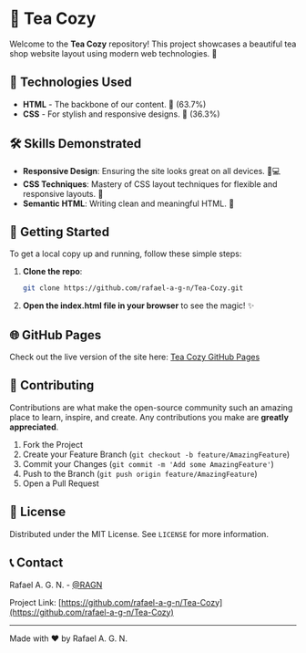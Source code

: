 # 🍵 Tea Cozy

Welcome to the **Tea Cozy** repository! This project showcases a beautiful tea shop website layout using modern web technologies. 🍃

## 🚀 Technologies Used

- **HTML** - The backbone of our content. 📄 (63.7%)
- **CSS** - For stylish and responsive designs. 🎨 (36.3%)

## 🛠 Skills Demonstrated

- **Responsive Design**: Ensuring the site looks great on all devices. 📱💻
- **CSS Techniques**: Mastery of CSS layout techniques for flexible and responsive layouts. 📐
- **Semantic HTML**: Writing clean and meaningful HTML. 📝

## 🎉 Getting Started

To get a local copy up and running, follow these simple steps:

1. **Clone the repo**:
    ```sh
    git clone https://github.com/rafael-a-g-n/Tea-Cozy.git
    ```
2. **Open the index.html file in your browser** to see the magic! ✨

## 🌐 GitHub Pages

Check out the live version of the site here: [Tea Cozy GitHub Pages](https://rafael-a-g-n.github.io/Tea-Cozy/)

## 🤝 Contributing

Contributions are what make the open-source community such an amazing place to learn, inspire, and create. Any contributions you make are **greatly appreciated**.

1. Fork the Project
2. Create your Feature Branch (`git checkout -b feature/AmazingFeature`)
3. Commit your Changes (`git commit -m 'Add some AmazingFeature'`)
4. Push to the Branch (`git push origin feature/AmazingFeature`)
5. Open a Pull Request

## 📝 License

Distributed under the MIT License. See `LICENSE` for more information.

## 📞 Contact

Rafael A. G. N. - [@RAGN](https://github.com/rafael-a-g-n)

Project Link: [https://github.com/rafael-a-g-n/Tea-Cozy](https://github.com/rafael-a-g-n/Tea-Cozy)

---

Made with ❤️ by Rafael A. G. N.
